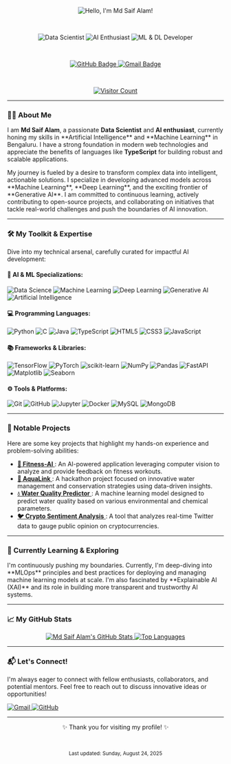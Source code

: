 <p align="center">
  <img src="https://readme-typing-svg.demolab.com/?lines=Hello,+I'm+Md+Saif+Alam!&font=Fira%20Code&size=35&pause=1000&color=00aeff&center=true" alt="Hello, I'm Md Saif Alam!" />
</p>

<br>

<p align="center">
  <img src="https://img.shields.io/badge/Data%20Scientist-28a745?style=for-the-badge&logo=appveyor" alt="Data Scientist">
  <img src="https://img.shields.io/badge/AI%20Enthusiast-blueviolet?style=for-the-badge&logo=appveyor" alt="AI Enthusiast">
  <img src="https://img.shields.io/badge/ML%20&%20DL%20Developer-ff69b4?style=for-the-badge&logo=appveyor" alt="ML & DL Developer">
</p>

<br>

<p align="center">
  <a href="https://github.com/CommitSaif11">
    <img src="https://img.shields.io/badge/GitHub-100000?style=for-the-badge&logo=github&logoColor=white" alt="GitHub Badge">
  </a>
  <a href="mailto:alamsaif1107@gmail.com">
    <img src="https://img.shields.io/badge/Email-EA4335?style=for-the-badge&logo=gmail&logoColor=white" alt="Gmail Badge">
  </a>
</p>

<br>

<p align="center">
  <a href="https://visitor-badge.laobi.icu/badge?page_id=CommitSaif11.CommitSaif11" alt="visitor count">
    <img src="https://visitor-badge.laobi.icu/badge?page_id=CommitSaif11.CommitSaif11" alt="Visitor Count">
  </a>
</p>

---

### 👨‍💻 About Me

<p align="left">
I am <b>Md Saif Alam</b>, a passionate <b>Data Scientist</b> and <b>AI enthusiast</b>, currently honing my skills in **Artificial Intelligence** and **Machine Learning** in Bengaluru. I have a strong foundation in modern web technologies and appreciate the benefits of languages like <b>TypeScript</b> for building robust and scalable applications.
</p>
<p align="left">
My journey is fueled by a desire to transform complex data into intelligent, actionable solutions. I specialize in developing advanced models across **Machine Learning**, **Deep Learning**, and the exciting frontier of **Generative AI**. I am committed to continuous learning, actively contributing to open-source projects, and collaborating on initiatives that tackle real-world challenges and push the boundaries of AI innovation.
</p>

---

### 🛠️ My Toolkit & Expertise

<p align="left">
  Dive into my technical arsenal, carefully curated for impactful AI development:
</p>

#### 🧠 AI & ML Specializations:
<p align="left">
  <img src="https://img.shields.io/badge/Data_Science-FF69B4?style=for-the-badge&logo=jupyter&logoColor=white" alt="Data Science">
  <img src="https://img.shields.io/badge/Machine_Learning-FFD700?style=for-the-badge&logo=scikitlearn&logoColor=white" alt="Machine Learning">
  <img src="https://img.shields.io/badge/Deep_Learning-8A2BE2?style=for-the-badge&logo=tensorflow&logoColor=white" alt="Deep Learning">
  <img src="https://img.shields.io/badge/Generative_AI-00CED1?style=for-the-badge&logo=openai&logoColor=white" alt="Generative AI">
  <img src="https://img.shields.io/badge/Artificial_Intelligence-F0F8FF?style=for-the-badge&logo=pytorch&logoColor=black" alt="Artificial Intelligence">
</p>

#### 💻 Programming Languages:
<p align="left">
  <img src="https://img.shields.io/badge/Python-3776AB?style=for-the-badge&logo=python&logoColor=white" alt="Python">
  <img src="https://img.shields.io/badge/C-A8B9CC?style=for-the-badge&logo=c&logoColor=white" alt="C">
  <img src="https://img.shields.io/badge/Java-ED8B00?style=for-the-badge&logo=openjdk&logoColor=white" alt="Java">
  <img src="https://img.io/badge/TypeScript-3178C6?style=for-the-badge&logo=typescript&logoColor=white" alt="TypeScript">
  <img src="https://img.shields.io/badge/HTML5-E34F26?style=for-the-badge&logo=html5&logoColor=white" alt="HTML5">
  <img src="https://img.shields.io/badge/CSS3-1572B6?style=for-the-badge&logo=css3&logoColor=white" alt="CSS3">
  <img src="https://img.shields.io/badge/JavaScript-F7DF1E?style=for-the-badge&logo=javascript&logoColor=black" alt="JavaScript">
</p>

#### 📚 Frameworks & Libraries:
<p align="left">
  <img src="https://img.shields.io/badge/TensorFlow-FF6F00?style=for-the-badge&logo=tensorflow&logoColor=white" alt="TensorFlow">
  <img src="https://img.shields.io/badge/PyTorch-%23EE4C2C.svg?style=for-the-badge&logo=PyTorch&logoColor=white" alt="PyTorch">
  <img src="https://img.shields.io/badge/scikit--learn-%23F7931E.svg?style=for-the-badge&logo=scikit-learn&logoColor=white" alt="scikit-learn">
  <img src="https://img.shields.io/badge/Numpy-%23013243.svg?style=for-the-badge&logo=numpy&logoColor=white" alt="NumPy">
  <img src="https://img.shields.io/badge/Pandas-%23150458.svg?style=for-the-badge&logo=pandas&logoColor=white" alt="Pandas">
  <img src="https://img.shields.io/badge/FastAPI-00C8A2?style=for-the-badge&logo=fastapi&logoColor=white" alt="FastAPI">
  <img src="https://img.shields.io/badge/Matplotlib-%23F7B03B.svg?style=for-the-badge&logo=matplotlib&logoColor=black" alt="Matplotlib">
  <img src="https://img.shields.io/badge/seaborn-%234C766A.svg?style=for-the-badge&logo=seaborn&logoColor=white" alt="Seaborn">
</p>

#### ⚙️ Tools & Platforms:
<p align="left">
  <img src="https://img.shields.io/badge/Git-F05032?style=for-the-badge&logo=git&logoColor=white" alt="Git">
  <img src="https://img.shields.io/badge/GitHub-181717?style=for-the-badge&logo=github&logoColor=white" alt="GitHub">
  <img src="https://img.shields.io/badge/Jupyter-F37626?style=for-the-badge&logo=jupyter&logoColor=white" alt="Jupyter">
  <img src="https://img.shields.io/badge/Docker-2496ED?style=for-the-badge&logo=docker&logoColor=white" alt="Docker">
  <img src="https://img.shields.io/badge/MySQL-005C84?style=for-the-badge&logo=mysql&logoColor=white" alt="MySQL">
  <img src="https://img.shields.io/badge/MongoDB-47A248?style=for-the-badge&logo=mongodb&logoColor=white" alt="MongoDB">
</p>

---

### 🚀 Notable Projects

<p align="left">
  Here are some key projects that highlight my hands-on experience and problem-solving abilities:
</p>

<ul>
  <li>
    <a href="https://github.com/CommitSaif11/Fitness-AI" target="_blank">
      <b>💪 Fitness-AI</b>
    </a>: An AI-powered application leveraging computer vision to analyze and provide feedback on fitness workouts.
  </li>
  <li>
    <a href="https://github.com/CommitSaif11/aqualink_hackathon_saif" target="_blank">
      <b>🌊 AquaLink</b>
    </a>: A hackathon project focused on innovative water management and conservation strategies using data-driven insights.
  </li>
  <li>
    <a href="https://github.com/CommitSaif11/water-predictor-model" target="_blank">
      <b>💧 Water Quality Predictor</b>
    </a>: A machine learning model designed to predict water quality based on various environmental and chemical parameters.
  </li>
  <li>
    <a href="https://github.com/CommitSaif11/Twitter-cryptocurrency" target="_blank">
      <b>🐦 Crypto Sentiment Analysis</b>
    </a>: A tool that analyzes real-time Twitter data to gauge public opinion on cryptocurrencies.
  </li>
</ul>

---

### 🌱 Currently Learning & Exploring

<p align="left">
  I'm continuously pushing my boundaries. Currently, I'm deep-diving into **MLOps** principles and best practices for deploying and managing machine learning models at scale. I'm also fascinated by **Explainable AI (XAI)** and its role in building more transparent and trustworthy AI systems.
</p>

---

### 📈 My GitHub Stats

<p align="center">
  <a href="https://github.com/anuraghazra/github-readme-stats">
    <img src="https://github-readme-stats.vercel.app/api?username=CommitSaif11&show_icons=true&theme=radical&hide_border=true&count_private=true" alt="Md Saif Alam's GitHub Stats" />
  </a>
  <a href="https://github.com/anuraghazra/github-readme-stats">
    <img src="https://github-readme-stats.vercel.app/api/top-langs/?username=CommitSaif11&layout=compact&theme=radical&hide_border=true" alt="Top Languages" />
  </a>
</p>

---

### 📬 Let's Connect!

<p align="left">
  I'm always eager to connect with fellow enthusiasts, collaborators, and potential mentors. Feel free to reach out to discuss innovative ideas or opportunities!
</p>

<p align="left">
  <a href="mailto:alamsaif1107@gmail.com">
    <img src="https://img.shields.io/badge/Email-EA4335?style=for-the-badge&logo=gmail&logoColor=white" alt="Gmail">
  </a>
  <a href="https://github.com/CommitSaif11" target="_blank">
    <img src="https://img.shields.io/badge/GitHub-100000?style=for-the-badge&logo=github&logoColor=white" alt="GitHub">
  </a>
</p>

---
<p align="center">
  ✨ Thank you for visiting my profile! ✨
</p>
<br>
<p align="center">
  <sub>Last updated: Sunday, August 24, 2025</sub>
</p>
